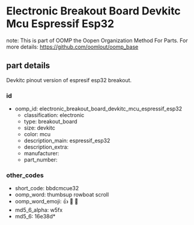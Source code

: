 # Electronic Breakout Board Devkitc Mcu Espressif Esp32  

note: This is part of OOMP the Oopen Organization Method For Parts. For more details: https://github.com/oomlout/oomp_base

##  part details



Devkitc pinout version of espresif esp32 breakout.

### id
* oomp_id: electronic_breakout_board_devkitc_mcu_espressif_esp32
  * classification: electronic
  * type: breakout_board
  * size: devkitc
  * color: mcu
  * description_main: espressif_esp32
  * description_extra: 
  * manufacturer: 
  * part_number: 

### other_codes
* short_code: bbdcmcue32
* oomp_word: thumbsup rowboat scroll
* oomp_word_emoji: :thumbsup: :rowboat: :scroll:
* md5_6_alpha: w5fx
* md5_6: 16e38d* 